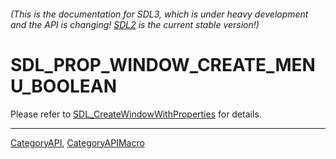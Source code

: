 ###### (This is the documentation for SDL3, which is under heavy development and the API is changing! [SDL2](https://wiki.libsdl.org/SDL2/) is the current stable version!)
# SDL_PROP_WINDOW_CREATE_MENU_BOOLEAN

Please refer to [SDL_CreateWindowWithProperties](SDL_CreateWindowWithProperties) for details.

----
[CategoryAPI](CategoryAPI), [CategoryAPIMacro](CategoryAPIMacro)

